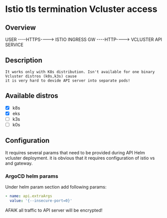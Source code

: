 # Istio tls termination Vcluster access

## Overview

USER ----HTTPS----> ISTIO INGRESS GW ----HTTP----> VCLUSTER API SERVICE


## Description
```console
It works only with K8s distribution. Isn't available for one binary Vcluster distros (k0s,k3s) cause
it is very hard to devide API server into separate pods!
```

## Available distros

- [X] k8s
- [X] eks
- [ ] k3s
- [ ] k0s

## Configuration
It requires several params that need to be provided during API Helm vcluster deployment. 
it is obvious that it requires configuration of istio vs and gateway.

### ArgoCD helm params
Under helm param section add following params:
```yaml
- name: api.extraArgs
  value: '{--insecure-port=0}'
```

AFAIK all traffic to API server will be encrypted!


